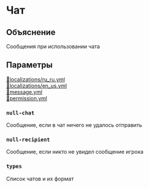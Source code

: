 <!-- #region title -->
# Чат
<!-- #endregion title -->

<!-- #region explanation -->
## Объяснение
Сообщения при использовании чата
<!-- #endregion explanation -->

<!-- #region parameters -->
## Параметры
[:file_folder:localizations/ru_ru.yml](/docs/localizations/ru_ru/message/chat)\
[:file_folder:localizations/en_us.yml](/docs/localizations/en_us/message/chat)\
[:file_folder:message.yml](/docs/message/chat)\
[:file_folder:permission.yml](/docs/permission/message/chat)
<!-- #endregion parameters -->

<!-- #region localization -->
### `null-chat`

Сообщение, если в чат ничего не удалось отправить

### `null-recipient`

Сообщение, если никто не увидел сообщение игрока

### `types`

Список чатов и их формат
<!-- #endregion localization -->